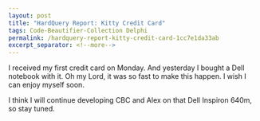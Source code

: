 ```yaml
---
layout: post
title: "HardQuery Report: Kitty Credit Card"
tags: Code-Beautifier-Collection Delphi
permalink: /hardquery-report-kitty-credit-card-1cc7e1da33ab
excerpt_separator: <!--more-->
---
```

I received my first credit card on Monday. And yesterday I bought a Dell notebook with it. Oh my Lord, it was so fast to make this happen. I wish I can enjoy myself soon.

I think I will continue developing CBC and Alex on that Dell Inspiron 640m, so stay tuned.
<!--more-->
